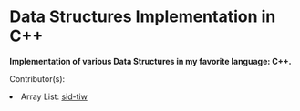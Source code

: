# Data Structures Implementation in C++

**Implementation of various Data Structures in my favorite language: C++.**

Contributor(s): 
    <li> Array List: [sid-tiw](https://github.com/sid-tiw)
